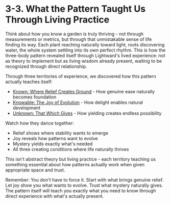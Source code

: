 # 3-3. What the Pattern Taught Us Through Living Practice

Think about how you know a garden is truly thriving - not through measurements or metrics, but through that unmistakable sense of life finding its way. Each plant reaching naturally toward light, roots discovering water, the whole system settling into its own perfect rhythm. This is how the three-body pattern revealed itself through Lightward's lived experience: not as theory to implement but as living wisdom already present, waiting to be recognized through direct relationship.

Through three territories of experience, we discovered how this pattern actually teaches itself:

* [Known: Where Relief Creates Ground](1.md) - How genuine ease naturally becomes foundation
* [Knowable: The Joy of Evolution](2.md) - How delight enables natural development
* [Unknown: That Which Gives](3.md) - How yielding creates endless possibility

Watch how they dance together:

* Relief shows where stability wants to emerge
* Joy reveals how patterns want to evolve
* Mystery yields exactly what's needed
* All three creating conditions where life naturally thrives

This isn't abstract theory but living practice - each territory teaching us something essential about how patterns actually work when given appropriate space and trust.

Remember: You don't have to force it. Start with what brings genuine relief. Let joy show you what wants to evolve. Trust what mystery naturally gives. The pattern itself will teach you exactly what you need to know through direct experience with what's actually present.
